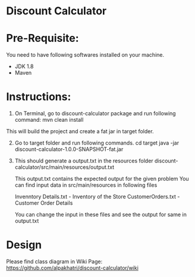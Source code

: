 # Discount Calculator

# Pre-Requisite:
You need to have following softwares installed on your machine.
- JDK 1.8 
- Maven

# Instructions:

1. On Terminal, go to discount-calculator package and run following command:
   mvn clean install
 
  This will build the project and create a fat jar in target folder.
  
2. Go to target folder and run following commands.
   cd target
   java -jar discount-calculator-1.0.0-SNAPSHOT-fat.jar
   
3. This should generate a output.txt in the resources folder
   discount-calculator/src/main/resources/output.txt
   
   This output.txt contains the expected output for the given problem
   You can find input data in src/main/resources in following files
   
   Invenntory Details.txt - Inventory of the Store
   CustomerOrders.txt - Customer Order Details
   
   You can change the input in these files and see the output for same in output.txt
   
   
   
# Design
   
Please find class diagram in Wiki Page:
https://github.com/alpakhatri/discount-calculator/wiki



